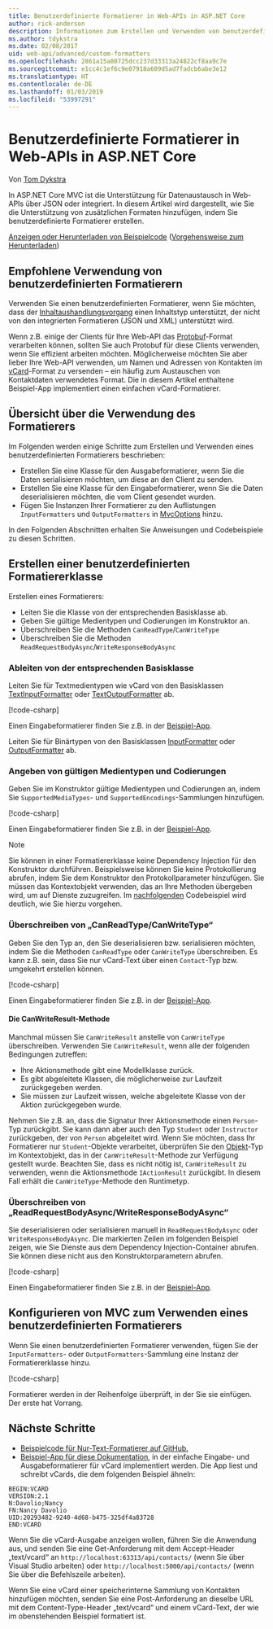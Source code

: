 ```yaml
---
title: Benutzerdefinierte Formatierer in Web-APIs in ASP.NET Core
author: rick-anderson
description: Informationen zum Erstellen und Verwenden von benutzerdefinierten Formatierern für Web-APIs in ASP.NET Core.
ms.author: tdykstra
ms.date: 02/08/2017
uid: web-api/advanced/custom-formatters
ms.openlocfilehash: 2861a15a80725dcc237d33313a24822cf8aa9c7e
ms.sourcegitcommit: e1cc4c1ef6c9e07918a609d5ad7fadcb6abe3e12
ms.translationtype: HT
ms.contentlocale: de-DE
ms.lasthandoff: 01/03/2019
ms.locfileid: "53997291"
---
```

# <a name="custom-formatters-in-aspnet-core-web-api"></a>Benutzerdefinierte Formatierer in Web-APIs in ASP.NET Core

Von [Tom Dykstra](https://github.com/tdykstra)

In ASP.NET Core MVC ist die Unterstützung für Datenaustausch in Web-APIs über JSON oder integriert. In diesem Artikel wird dargestellt, wie Sie die Unterstützung von zusätzlichen Formaten hinzufügen, indem Sie benutzerdefinierte Formatierer erstellen.

[Anzeigen oder Herunterladen von Beispielcode](https://github.com/aspnet/Docs/tree/master/aspnetcore/web-api/advanced/custom-formatters/sample) ([Vorgehensweise zum Herunterladen](xref:index#how-to-download-a-sample))

## <a name="when-to-use-custom-formatters"></a>Empfohlene Verwendung von benutzerdefinierten Formatierern

Verwenden Sie einen benutzerdefinierten Formatierer, wenn Sie möchten, dass der [Inhaltaushandlungsvorgang](xref:web-api/advanced/formatting#content-negotiation) einen Inhaltstyp unterstützt, der nicht von den integrierten Formatieren (JSON und XML) unterstützt wird.

Wenn z.B. einige der Clients für Ihre Web-API das [Protobuf](https://github.com/google/protobuf)-Format verarbeiten können, sollten Sie auch Protobuf für diese Clients verwenden, wenn Sie effizient arbeiten möchten. Möglicherweise möchten Sie aber lieber Ihre Web-API verwenden, um Namen und Adressen von Kontakten im [vCard](https://wikipedia.org/wiki/VCard)-Format zu versenden – ein häufig zum Austauschen von Kontaktdaten verwendetes Format. Die in diesem Artikel enthaltene Beispiel-App implementiert einen einfachen vCard-Formatierer.

## <a name="overview-of-how-to-use-a-custom-formatter"></a>Übersicht über die Verwendung des Formatierers

Im Folgenden werden einige Schritte zum Erstellen und Verwenden eines benutzerdefinierten Formatierers beschrieben:

* Erstellen Sie eine Klasse für den Ausgabeformatierer, wenn Sie die Daten serialisieren möchten, um diese an den Client zu senden.
* Erstellen Sie eine Klasse für den Eingabeformatierer, wenn Sie die Daten deserialisieren möchten, die vom Client gesendet wurden.
* Fügen Sie Instanzen Ihrer Formatierer zu den Auflistungen `InputFormatters` und `OutputFormatters` in [MvcOptions](/dotnet/api/microsoft.aspnetcore.mvc.mvcoptions) hinzu.

In den Folgenden Abschnitten erhalten Sie Anweisungen und Codebeispiele zu diesen Schritten.

## <a name="how-to-create-a-custom-formatter-class"></a>Erstellen einer benutzerdefinierten Formatiererklasse

Erstellen eines Formatierers:

* Leiten Sie die Klasse von der entsprechenden Basisklasse ab.
* Geben Sie gültige Medientypen und Codierungen im Konstruktor an.
* Überschreiben Sie die Methoden `CanReadType`/`CanWriteType`
* Überschreiben Sie die Methoden `ReadRequestBodyAsync`/`WriteResponseBodyAsync`
  
### <a name="derive-from-the-appropriate-base-class"></a>Ableiten von der entsprechenden Basisklasse

Leiten Sie für Textmedientypen wie vCard von den Basisklassen [TextInputFormatter](/dotnet/api/microsoft.aspnetcore.mvc.formatters.textinputformatter) oder [TextOutputFormatter](/dotnet/api/microsoft.aspnetcore.mvc.formatters.textoutputformatter) ab.

[!code-csharp[](custom-formatters/sample/Formatters/VcardOutputFormatter.cs?name=classdef)]

Einen Eingabeformatierer finden Sie z.B. in der [Beispiel-App](https://github.com/aspnet/Docs/tree/master/aspnetcore/web-api/advanced/custom-formatters/sample).

Leiten Sie für Binärtypen von den Basisklassen [InputFormatter](/dotnet/api/microsoft.aspnetcore.mvc.formatters.inputformatter) oder [OutputFormatter](/dotnet/api/microsoft.aspnetcore.mvc.formatters.outputformatter) ab.

### <a name="specify-valid-media-types-and-encodings"></a>Angeben von gültigen Medientypen und Codierungen

Geben Sie im Konstruktor gültige Medientypen und Codierungen an, indem Sie `SupportedMediaTypes`- und `SupportedEncodings`-Sammlungen hinzufügen.

[!code-csharp[](custom-formatters/sample/Formatters/VcardOutputFormatter.cs?name=ctor&highlight=3,5-6)]

Einen Eingabeformatierer finden Sie z.B. in der [Beispiel-App](https://github.com/aspnet/Docs/tree/master/aspnetcore/web-api/advanced/custom-formatters/sample).

> [!NOTE]
> Sie können in einer Formatiererklasse keine Dependency Injection für den Konstruktor durchführen. Beispielsweise können Sie keine Protokollierung abrufen, indem Sie dem Konstruktor den Protokollparameter hinzufügen. Sie müssen das Kontextobjekt verwenden, das an Ihre Methoden übergeben wird, um auf Dienste zuzugreifen. Im [nachfolgenden](#read-write) Codebeispiel wird deutlich, wie Sie hierzu vorgehen.

### <a name="override-canreadtypecanwritetype"></a>Überschreiben von „CanReadType/CanWriteType“

Geben Sie den Typ an, den Sie deserialisieren bzw. serialisieren möchten, indem Sie die Methoden `CanReadType` oder `CanWriteType` überschreiben. Es kann z.B. sein, dass Sie nur vCard-Text über einen `Contact`-Typ bzw. umgekehrt erstellen können.

[!code-csharp[](custom-formatters/sample/Formatters/VcardOutputFormatter.cs?name=canwritetype)]

Einen Eingabeformatierer finden Sie z.B. in der [Beispiel-App](https://github.com/aspnet/Docs/tree/master/aspnetcore/web-api/advanced/custom-formatters/sample).

#### <a name="the-canwriteresult-method"></a>Die CanWriteResult-Methode

Manchmal müssen Sie `CanWriteResult` anstelle von `CanWriteType` überschreiben. Verwenden Sie `CanWriteResult`, wenn alle der folgenden Bedingungen zutreffen:

* Ihre Aktionsmethode gibt eine Modellklasse zurück.
* Es gibt abgeleitete Klassen, die möglicherweise zur Laufzeit zurückgegeben werden.
* Sie müssen zur Laufzeit wissen, welche abgeleitete Klasse von der Aktion zurückgegeben wurde.

Nehmen Sie z.B. an, dass die Signatur Ihrer Aktionsmethode einen `Person`-Typ zurückgibt. Sie kann dann aber auch den Typ `Student` oder `Instructor` zurückgeben, der von `Person` abgeleitet wird. Wenn Sie möchten, dass Ihr Formatierer nur `Student`-Objekte verarbeitet, überprüfen Sie den [Objekt](/dotnet/api/microsoft.aspnetcore.mvc.formatters.outputformattercanwritecontext#Microsoft_AspNetCore_Mvc_Formatters_OutputFormatterCanWriteContext_Object)-Typ im Kontextobjekt, das in der `CanWriteResult`-Methode zur Verfügung gestellt wurde. Beachten Sie, dass es nicht nötig ist, `CanWriteResult` zu verwenden, wenn die Aktionsmethode `IActionResult` zurückgibt. In diesem Fall erhält die `CanWriteType`-Methode den Runtimetyp.

<a id="read-write"></a>
### <a name="override-readrequestbodyasyncwriteresponsebodyasync"></a>Überschreiben von „ReadRequestBodyAsync/WriteResponseBodyAsync“

Sie deserialisieren oder serialisieren manuell in `ReadRequestBodyAsync` oder `WriteResponseBodyAsync`. Die markierten Zeilen im folgenden Beispiel zeigen, wie Sie Dienste aus dem Dependency Injection-Container abrufen. Sie können diese nicht aus den Konstruktorparametern abrufen.

[!code-csharp[](custom-formatters/sample/Formatters/VcardOutputFormatter.cs?name=writeresponse&highlight=3-4)]

Einen Eingabeformatierer finden Sie z.B. in der [Beispiel-App](https://github.com/aspnet/Docs/tree/master/aspnetcore/web-api/advanced/custom-formatters/sample).

## <a name="how-to-configure-mvc-to-use-a-custom-formatter"></a>Konfigurieren von MVC zum Verwenden eines benutzerdefinierten Formatierers

Wenn Sie einen benutzerdefinierten Formatierer verwenden, fügen Sie der `InputFormatters`- oder `OutputFormatters`-Sammlung eine Instanz der Formatiererklasse hinzu.

[!code-csharp[](custom-formatters/sample/Startup.cs?name=mvcoptions&highlight=3-4)]

Formatierer werden in der Reihenfolge überprüft, in der Sie sie einfügen. Der erste hat Vorrang.

## <a name="next-steps"></a>Nächste Schritte

* [Beispielcode für Nur-Text-Formatierer auf GitHub.](https://github.com/aspnet/Entropy/tree/master/samples/Mvc.Formatters)
* [Beispiel-App für diese Dokumentation](https://github.com/aspnet/Docs/tree/master/aspnetcore/web-api/advanced/custom-formatters/sample), in der einfache Eingabe- und Ausgabeformatierer für vCard implementiert werden. Die App liest und schreibt vCards, die dem folgenden Beispiel ähneln:

```
BEGIN:VCARD
VERSION:2.1
N:Davolio;Nancy
FN:Nancy Davolio
UID:20293482-9240-4d68-b475-325df4a83728
END:VCARD
```

Wenn Sie die vCard-Ausgabe anzeigen wollen, führen Sie die Anwendung aus, und senden Sie eine Get-Anforderung mit dem Accept-Header „text/vcard“ an `http://localhost:63313/api/contacts/` (wenn Sie über Visual Studio arbeiten) oder `http://localhost:5000/api/contacts/` (wenn Sie über die Befehlszeile arbeiten).

Wenn Sie eine vCard einer speicherinterne Sammlung von Kontakten hinzufügen möchten, senden Sie eine Post-Anforderung an dieselbe URL mit dem Content-Type-Header „text/vcard“ und einem vCard-Text, der wie im obenstehenden Beispiel formatiert ist.
